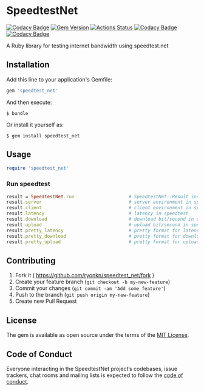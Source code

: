 # SpeedtestNet

[![Codacy Badge](https://api.codacy.com/project/badge/Grade/355adb1d4d634b189694c8c15bda0e17)](https://app.codacy.com/gh/ryonkn/speedtest_net?utm_source=github.com&utm_medium=referral&utm_content=ryonkn/speedtest_net&utm_campaign=Badge_Grade_Settings)
[![Gem Version](https://badge.fury.io/rb/speedtest_net.svg)](https://badge.fury.io/rb/speedtest_net)
[![Actions Status](https://github.com/ryonkn/speedtest_net/workflows/GitHub%20Actions/badge.svg)](https://github.com/ryonkn/speedtest_net/actions)
[![Codacy Badge](https://app.codacy.com/project/badge/Grade/fa55809b2789403489d9d5063249c238)](https://www.codacy.com/manual/ryonkn/speedtest_net/dashboard?utm_source=github.com&amp;utm_medium=referral&amp;utm_content=ryonkn/speedtest_net&amp;utm_campaign=Badge_Grade)
[![Codacy Badge](https://app.codacy.com/project/badge/Grade/fa55809b2789403489d9d5063249c238)](https://www.codacy.com/gh/ryonkn/speedtest_net/dashboard?utm_source=github.com&amp;utm_medium=referral&amp;utm_content=ryonkn/speedtest_net&amp;utm_campaign=Badge_Grade)

A Ruby library for testing internet bandwidth using speedtest.net

## Installation

Add this line to your application's Gemfile:

```ruby
gem 'speedtest_net'
```

And then execute:

    $ bundle

Or install it yourself as:

    $ gem install speedtest_net

## Usage

```ruby
require 'speedtest_net'
```

### Run speedtest

```ruby
result = SpeedtestNet.run                    # SpeedtestNet::Result instance
result.server                                # server environment in speedtest
result.client                                # client environment in speedtest
result.latency                               # latency in speedtest
result.download                              # download bit/second in speedtest
result.upload                                # upload bit/second in speedtest
result.pretty_latency                        # pretty format for latency in speedtest
result.pretty_download                       # pretty format for download bit/second in speedtest
result.pretty_upload                         # pretty format for upload bit/second in speedtest
```

## Contributing

1. Fork it ( https://github.com/ryonkn/speedtest_net/fork )
2. Create your feature branch (`git checkout -b my-new-feature`)
3. Commit your changes (`git commit -am 'Add some feature'`)
4. Push to the branch (`git push origin my-new-feature`)
5. Create new Pull Request

## License

The gem is available as open source under the terms of the [MIT License](https://opensource.org/licenses/MIT).

## Code of Conduct

Everyone interacting in the SpeedtestNet project’s codebases, issue trackers, chat rooms and mailing lists is expected to follow the [code of conduct](https://github.com/ryonkn/speedtest_net/blob/master/CODE_OF_CONDUCT.md).
